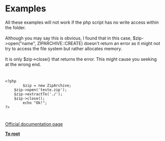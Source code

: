 # Examples



All these examples will not work if the php script has no write access within the folder. <br><br>Although you may say this is obvious, I found that in this case, $zip-&gt;open("name", ZIPARCHIVE::CREATE) doesn&apos;t return an error as it might not try to access the file system but rather allocates memory. <br><br>It is only $zip-&gt;close() that returns the error. This might cause you seeking at the wrong end.  

#



```
<?php
        $zip = new ZipArchive;
    $zip->open('teste.zip');
    $zip->extractTo('./');
    $zip->close();
        echo "Ok!";
?>
```
  

#

[Official documentation page](https://www.php.net/manual/en/zip.examples.php)

**[To root](/README.md)**